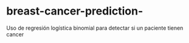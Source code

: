 # breast-cancer-prediction-
Uso de regresión logística binomial para detectar si un paciente tienen cancer
